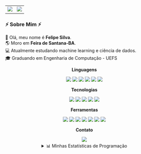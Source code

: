 <table align="center">
  <tr>
    <td align="center">
      <img height="165em" src="https://github-readme-stats.vercel.app/api?username=felipe-py&show_icons=true&theme=dracula&include_all_commits=true&count_private=true&title_color=9f7aea&icon_color=9f7aea&text_color=c9d1d9&bg_color=0d1117"/>
    </td>
    <td align="center">
      <img height="165em" src="https://github-readme-stats.vercel.app/api/top-langs/?username=felipe-py&layout=compact&langs_count=4&theme=dracula&title_color=9f7aea&text_color=c9d1d9&bg_color=0d1117"/>
    </td>
  </tr>
</table>

### ⚡️ Sobre Mim ⚡️

<p>
  🧔 Olá, meu nome é <strong>Felipe Silva</strong>. <br/>
  🌎 Moro em <strong>Feira de Santana-BA</strong>.<br/>
  💻 Atualmente estudando machine learning e ciência de dados.<br/>
  🎓 Graduando em Engenharia de Computação - UEFS<br/>
</p>

<div align="center">
  <p><strong>Linguagens</strong></p>
  <img src="https://img.shields.io/badge/Java-ED8B00?style=for-the-badge&logo=openjdk&logoColor=white"/>
  <img src="https://img.shields.io/badge/Python-3776AB?style=for-the-badge&logo=python&logoColor=white"/>
  <img src="https://img.shields.io/badge/C-A8B9CC?style=for-the-badge&logo=c&logoColor=black"/>
  <img src="https://img.shields.io/badge/TypeScript-3178C6?style=for-the-badge&logo=typescript&logoColor=white"/>
  <img src="https://img.shields.io/badge/MATLAB-0076A8?style=for-the-badge&logo=mathworks&logoColor=white"/>
  <img
src="https://img.shields.io/badge/R-276DC3?style=for-the-badge&logo=r&logoColor=white"/>
  

  <p><strong>Tecnologias</strong></p>
  <img src="https://img.shields.io/badge/MySQL-4479A1?style=for-the-badge&logo=mysql&logoColor=white"/>
  <img src="https://img.shields.io/badge/PostgreSQL-4169E1?style=for-the-badge&logo=postgresql&logoColor=white"/>
  <img src="https://img.shields.io/badge/LaTeX-008080?style=for-the-badge&logo=latex&logoColor=white"/>
  <img src="https://img.shields.io/badge/Docker-2496ED?style=for-the-badge&logo=docker&logoColor=white"/>
  <img src="https://img.shields.io/badge/Pandas-150458?style=for-the-badge&logo=pandas&logoColor=white"/>
  
  <p><strong>Ferramentas</strong></p>
  <img src="https://img.shields.io/badge/VS%20Code-000000?style=for-the-badge&logo=visualstudiocode&logoColor=white"/>
  <img src="https://img.shields.io/badge/IntelliJ_IDEA-000000.svg?style=for-the-badge&logo=intellij-idea&logoColor=white"/>
  <img src="https://img.shields.io/badge/PyCharm-000000.svg?style=for-the-badge&logo=pycharm&logoColor=white"/>
  <img src="https://img.shields.io/badge/GNU_Octave-000000?style=for-the-badge&logo=gnu-octave&logoColor=white"/>
  <img src="https://img.shields.io/badge/git-000000?style=for-the-badge&logo=git&logoColor=white"/>
  <img src="https://img.shields.io/badge/jupyter-000000?style=for-the-badge&logo=jupyter&logoColor=white"/>
  <img src="https://img.shields.io/badge/rstudio-000000?style=for-the-badge&logo=RStudio&logoColor=white"/>
</div>

<div align="center">
  <p><strong>Contato</strong></p>
  <a href="mailto:luis.silvareal77@gmail.com?subject=[GitHub]%20Contato%20Profissional"><img src="https://img.shields.io/badge/e‑mail-D14836.svg?style=for-the-badge&logo=GMail&logoColor=white"/></a>

<br/>

<details align="center">
  <summary>📊 Minhas Estatísticas de Programação</summary>
  <br>

  <!--START_SECTION:waka-->
![Code Time](http://img.shields.io/badge/Code%20Time-35%20hrs%2038%20mins-blue)

![Profile Views](http://img.shields.io/badge/Profile%20Views-0-blue)

![Lines of code](https://img.shields.io/badge/From%20Hello%20World%20I%27ve%20Written-1.5%20million%20lines%20of%20code-blue)

**🐱 My GitHub Data** 

> 📦 539.9 kB Used in GitHub's Storage 
 > 
> 🏆 301 Contributions in the Year 2025
 > 
> 🚫 Not Opted to Hire
 > 
> 📜 20 Public Repositories 
 > 
> 🔑 4 Private Repositories 
 > 
**I'm a Night 🦉** 

```text
🌞 Morning                113 commits         ██░░░░░░░░░░░░░░░░░░░░░░░   09.35 % 
🌆 Daytime                212 commits         ████░░░░░░░░░░░░░░░░░░░░░   17.55 % 
🌃 Evening                818 commits         █████████████████░░░░░░░░   67.72 % 
🌙 Night                  65 commits          █░░░░░░░░░░░░░░░░░░░░░░░░   05.38 % 
```
📅 **I'm Most Productive on Tuesday** 

```text
Monday                   217 commits         ████░░░░░░░░░░░░░░░░░░░░░   17.96 % 
Tuesday                  338 commits         ███████░░░░░░░░░░░░░░░░░░   27.98 % 
Wednesday                203 commits         ████░░░░░░░░░░░░░░░░░░░░░   16.80 % 
Thursday                 113 commits         ██░░░░░░░░░░░░░░░░░░░░░░░   09.35 % 
Friday                   95 commits          ██░░░░░░░░░░░░░░░░░░░░░░░   07.86 % 
Saturday                 106 commits         ██░░░░░░░░░░░░░░░░░░░░░░░   08.77 % 
Sunday                   136 commits         ███░░░░░░░░░░░░░░░░░░░░░░   11.26 % 
```


📊 **This Week I Spent My Time On** 

```text
🕑︎ Time Zone: America/Bahia

💬 Programming Languages: 
Python                   4 hrs 25 mins       █████████████████████████   99.64 % 
Other                    0 secs              ░░░░░░░░░░░░░░░░░░░░░░░░░   00.36 % 

🔥 Editors: 
VS Code                  4 hrs 26 mins       █████████████████████████   100.00 % 

💻 Operating System: 
Windows                  4 hrs 26 mins       █████████████████████████   100.00 % 
```

**I Mostly Code in Python** 

```text
Python                   7 repos             ██████░░░░░░░░░░░░░░░░░░░   25.00 % 
TypeScript               5 repos             ████░░░░░░░░░░░░░░░░░░░░░   17.86 % 
Jupyter Notebook         3 repos             ███░░░░░░░░░░░░░░░░░░░░░░   10.71 % 
MATLAB                   1 repo              █░░░░░░░░░░░░░░░░░░░░░░░░   03.57 % 
HTML                     1 repo              █░░░░░░░░░░░░░░░░░░░░░░░░   03.57 % 
```



**Timeline**

![Lines of Code chart](https://raw.githubusercontent.com/felipe-py/felipe-py/main/assets/bar_graph.png)


 Last Updated on 13/09/2025 04:12:46 UTC
<!--END_SECTION:waka-->

</details>
